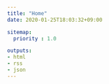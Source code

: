 ```yaml
---
title: "Home"
date: 2020-01-25T18:03:32+09:00

sitemap:
  priority : 1.0

outputs:
- html
- rss
- json
---
```

